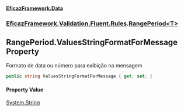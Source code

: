 #### [EficazFramework.Data](EficazFrameworkData.md 'EficazFramework Data')
### [EficazFramework.Validation.Fluent.Rules](EficazFrameworkData.md#EficazFramework.Validation.Fluent.Rules 'EficazFramework.Validation.Fluent.Rules').[RangePeriod&lt;T&gt;](EficazFramework.Validation.Fluent.Rules/RangePeriod_T_.md 'EficazFramework.Validation.Fluent.Rules.RangePeriod<T>')

## RangePeriod<T>.ValuesStringFormatForMessage Property

Formato de data ou número para exibição na mensagem

```csharp
public string ValuesStringFormatForMessage { get; set; }
```

#### Property Value
[System.String](https://docs.microsoft.com/en-us/dotnet/api/System.String 'System.String')